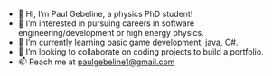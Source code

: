- 👋 Hi, I’m Paul Gebeline, a physics PhD student!
- 👀 I’m interested in pursuing careers in software engineering/development or high energy physics.
- 🌱 I’m currently learning basic game development, java, C#.
- 💞️ I’m looking to collaborate on coding projects to build a portfolio.
- 📫 Reach me at paulgebeline1@gmail.com

<!---
psgebeline/psgebeline is a ✨ special ✨ repository because its `README.md` (this file) appears on your GitHub profile.
You can click the Preview link to take a look at your changes.
--->
